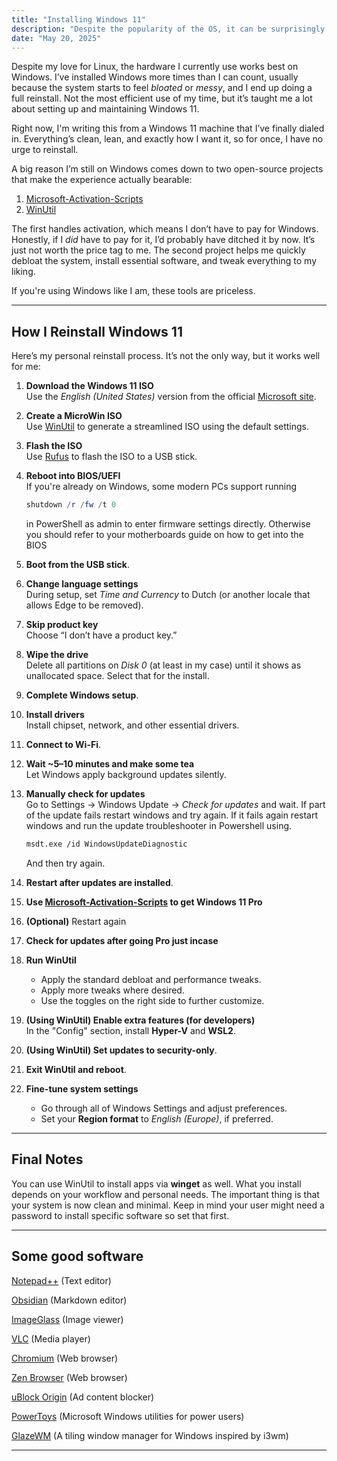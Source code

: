 ```yaml
---
title: "Installing Windows 11"
description: "Despite the popularity of the OS, it can be surprisingly frustrating."
date: "May 20, 2025"
---
```


Despite my love for Linux, the hardware I currently use works best on Windows. I’ve installed Windows more times than I can count, usually because the system starts to feel _bloated_ or _messy_, and I end up doing a full reinstall. Not the most efficient use of my time, but it’s taught me a lot about setting up and maintaining Windows 11.

Right now, I'm writing this from a Windows 11 machine that I’ve finally dialed in. Everything’s clean, lean, and exactly how I want it, so for once, I have no urge to reinstall.

A big reason I’m still on Windows comes down to two open-source projects that make the experience actually bearable:

1. [Microsoft-Activation-Scripts](https://github.com/massgravel/Microsoft-Activation-Scripts)
2. [WinUtil](https://github.com/ChrisTitusTech/winutil)

The first handles activation, which means I don’t have to pay for Windows. Honestly, if I _did_ have to pay for it, I’d probably have ditched it by now. It’s just not worth the price tag to me. The second project helps me quickly debloat the system, install essential software, and tweak everything to my liking.

If you're using Windows like I am, these tools are priceless.

---

## How I Reinstall Windows 11

Here’s my personal reinstall process. It’s not the only way, but it works well for me:

1. **Download the Windows 11 ISO**  
   Use the _English (United States)_ version from the official [Microsoft site](https://www.microsoft.com/software-download/windows11).

2. **Create a MicroWin ISO**  
   Use [WinUtil](https://github.com/ChrisTitusTech/winutil) to generate a streamlined ISO using the default settings.

3. **Flash the ISO**  
   Use [Rufus](https://rufus.ie/en/) to flash the ISO to a USB stick.

4. **Reboot into BIOS/UEFI**  
   If you're already on Windows, some modern PCs support running

   ```powershell
   shutdown /r /fw /t 0
   ```

   in PowerShell as admin to enter firmware settings directly. Otherwise you should refer to your motherboards guide on how to get into the BIOS

5. **Boot from the USB stick**.

6. **Change language settings**  
   During setup, set _Time and Currency_ to Dutch (or another locale that allows Edge to be removed).

7. **Skip product key**  
   Choose “I don’t have a product key.”

8. **Wipe the drive**  
   Delete all partitions on _Disk 0_ (at least in my case) until it shows as unallocated space. Select that for the install.

9. **Complete Windows setup**.

10. **Install drivers**  
    Install chipset, network, and other essential drivers.

11. **Connect to Wi-Fi**.

12. **Wait ~5–10 minutes and make some tea**  
    Let Windows apply background updates silently.

13. **Manually check for updates**  
    Go to Settings → Windows Update → _Check for updates_ and wait. If part of the update fails restart windows and try again. If it fails again restart windows and run the update troubleshooter in Powershell using.

    ```bash
    msdt.exe /id WindowsUpdateDiagnostic
    ```

    And then try again.

14. **Restart after updates are installed**.

15. **Use [Microsoft-Activation-Scripts](https://github.com/massgravel/Microsoft-Activation-Scripts) to get Windows 11 Pro**

16. **(Optional)** Restart again

17. **Check for updates after going Pro just incase**

18. **Run WinUtil**

    - Apply the standard debloat and performance tweaks.
    - Apply more tweaks where desired.
    - Use the toggles on the right side to further customize.

19. **(Using WinUtil) Enable extra features (for developers)**  
    In the "Config" section, install **Hyper-V** and **WSL2**.

20. **(Using WinUtil) Set updates to security-only**.

21. **Exit WinUtil and reboot**.

22. **Fine-tune system settings**
    - Go through all of Windows Settings and adjust preferences.
    - Set your **Region format** to _English (Europe)_, if preferred.

---

## Final Notes

You can use WinUtil to install apps via **winget** as well. What you install depends on your workflow and personal needs. The important thing is that your system is now clean and minimal. Keep in mind your user might need a password to install specific software so set that first.

---

## Some good software

[Notepad++](https://notepad-plus-plus.org/) (Text editor)

[Obsidian](https://obsidian.md/) (Markdown editor)

[ImageGlass](https://imageglass.org/) (Image viewer)

[VLC](https://www.videolan.org/) (Media player)

[Chromium](https://www.chromium.org/chromium-projects/) (Web browser)

[Zen Browser](https://zen-browser.app/) (Web browser)

[uBlock Origin](https://ublockorigin.com/) (Ad content blocker)

[PowerToys](https://learn.microsoft.com/en-us/windows/powertoys/) (Microsoft Windows utilities for power users)

[GlazeWM](https://github.com/glzr-io/glazewm) (A tiling window manager for Windows inspired by i3wm)

---
